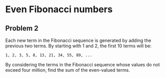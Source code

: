 # Even Fibonacci numbers

## Problem 2
Each new term in the Fibonacci sequence is generated by adding the previous two terms. By starting with 1 and 2, the first 10 terms will be:

```1, 2, 3, 5, 8, 13, 21, 34, 55, 89, ... ```

By considering the terms in the Fibonacci sequence whose values do not exceed four million, find the sum of the even-valued terms.
